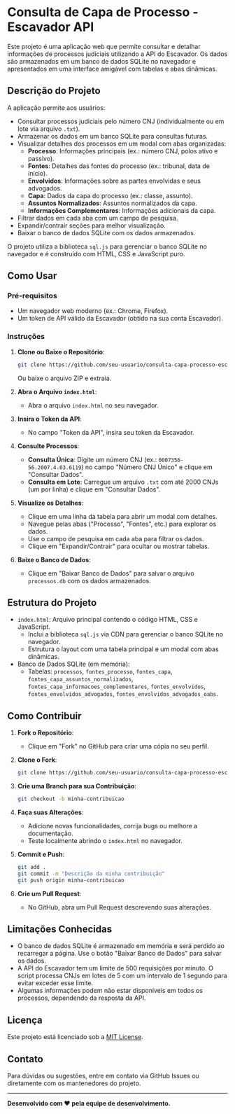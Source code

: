 # Consulta de Capa de Processo - Escavador API

Este projeto é uma aplicação web que permite consultar e detalhar informações de processos judiciais utilizando a API do Escavador. Os dados são armazenados em um banco de dados SQLite no navegador e apresentados em uma interface amigável com tabelas e abas dinâmicas.

## Descrição do Projeto

A aplicação permite aos usuários:
- Consultar processos judiciais pelo número CNJ (individualmente ou em lote via arquivo `.txt`).
- Armazenar os dados em um banco SQLite para consultas futuras.
- Visualizar detalhes dos processos em um modal com abas organizadas:
  - **Processo**: Informações principais (ex.: número CNJ, polos ativo e passivo).
  - **Fontes**: Detalhes das fontes do processo (ex.: tribunal, data de início).
  - **Envolvidos**: Informações sobre as partes envolvidas e seus advogados.
  - **Capa**: Dados da capa do processo (ex.: classe, assunto).
  - **Assuntos Normalizados**: Assuntos normalizados da capa.
  - **Informações Complementares**: Informações adicionais da capa.
- Filtrar dados em cada aba com um campo de pesquisa.
- Expandir/contrair seções para melhor visualização.
- Baixar o banco de dados SQLite com os dados armazenados.

O projeto utiliza a biblioteca `sql.js` para gerenciar o banco SQLite no navegador e é construído com HTML, CSS e JavaScript puro.

## Como Usar

### Pré-requisitos
- Um navegador web moderno (ex.: Chrome, Firefox).
- Um token de API válido da Escavador (obtido na sua conta Escavador).

### Instruções
1. **Clone ou Baixe o Repositório**:
   ```bash
   git clone https://github.com/seu-usuario/consulta-capa-processo-escavador.git
   ```
   Ou baixe o arquivo ZIP e extraia.

2. **Abra o Arquivo `index.html`**:
   - Abra o arquivo `index.html` no seu navegador.

3. **Insira o Token da API**:
   - No campo "Token da API", insira seu token da Escavador.

4. **Consulte Processos**:
   - **Consulta Única**: Digite um número CNJ (ex.: `0007356-56.2007.4.03.6119`) no campo "Número CNJ Único" e clique em "Consultar Dados".
   - **Consulta em Lote**: Carregue um arquivo `.txt` com até 2000 CNJs (um por linha) e clique em "Consultar Dados".

5. **Visualize os Detalhes**:
   - Clique em uma linha da tabela para abrir um modal com detalhes.
   - Navegue pelas abas ("Processo", "Fontes", etc.) para explorar os dados.
   - Use o campo de pesquisa em cada aba para filtrar os dados.
   - Clique em "Expandir/Contrair" para ocultar ou mostrar tabelas.

6. **Baixe o Banco de Dados**:
   - Clique em "Baixar Banco de Dados" para salvar o arquivo `processos.db` com os dados armazenados.

## Estrutura do Projeto

- `index.html`: Arquivo principal contendo o código HTML, CSS e JavaScript.
  - Inclui a biblioteca `sql.js` via CDN para gerenciar o banco SQLite no navegador.
  - Estrutura o layout com uma tabela principal e um modal com abas dinâmicas.
- Banco de Dados SQLite (em memória):
  - Tabelas: `processos`, `fontes_processo`, `fontes_capa`, `fontes_capa_assuntos_normalizados`, `fontes_capa_informacoes_complementares`, `fontes_envolvidos`, `fontes_envolvidos_advogados`, `fontes_envolvidos_advogados_oabs`.

## Como Contribuir

1. **Fork o Repositório**:
   - Clique em "Fork" no GitHub para criar uma cópia no seu perfil.

2. **Clone o Fork**:
   ```bash
   git clone https://github.com/seu-usuario/consulta-capa-processo-escavador.git
   ```

3. **Crie uma Branch para sua Contribuição**:
   ```bash
   git checkout -b minha-contribuicao
   ```

4. **Faça suas Alterações**:
   - Adicione novas funcionalidades, corrija bugs ou melhore a documentação.
   - Teste localmente abrindo o `index.html` no navegador.

5. **Commit e Push**:
   ```bash
   git add .
   git commit -m "Descrição da minha contribuição"
   git push origin minha-contribuicao
   ```

6. **Crie um Pull Request**:
   - No GitHub, abra um Pull Request descrevendo suas alterações.

## Limitações Conhecidas

- O banco de dados SQLite é armazenado em memória e será perdido ao recarregar a página. Use o botão "Baixar Banco de Dados" para salvar os dados.
- A API do Escavador tem um limite de 500 requisições por minuto. O script processa CNJs em lotes de 5 com um intervalo de 1 segundo para evitar exceder esse limite.
- Algumas informações podem não estar disponíveis em todos os processos, dependendo da resposta da API.

## Licença

Este projeto está licenciado sob a [MIT License](LICENSE).

## Contato

Para dúvidas ou sugestões, entre em contato via GitHub Issues ou diretamente com os mantenedores do projeto.

---

**Desenvolvido com ❤️ pela equipe de desenvolvimento.**
